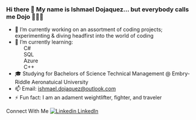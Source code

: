### Hi there 👋 My name is Ishmael Dojaquez... but everybody calls me Dojo 🤷🏻‍♂️

- 🔭 I’m currently working on an assortment of coding projects; experimenting & diving headfirst into the world of coding
- 🌱 I’m currently learning:
<br>&nbsp;&nbsp;&nbsp;&nbsp;&nbsp;&nbsp;C#
<br>&nbsp;&nbsp;&nbsp;&nbsp;&nbsp;&nbsp;SQL
<br>&nbsp;&nbsp;&nbsp;&nbsp;&nbsp;&nbsp;Azure
<br>&nbsp;&nbsp;&nbsp;&nbsp;&nbsp;&nbsp;C++
- 🎓 Studying for Bachelors of Science Technical Management @ Embry-Riddle Aeronatuical University
- 📫 Email: ishmael.dojaquez@outlook.com
- ⚡ Fun fact: I am an adament weightlifter, fighter, and traveler


Connect With Me
[![Linkedin](https://i.stack.imgur.com/gVE0j.png) LinkedIn](https://www.linkedin.com/in/ishmael-dojaquez)


<!--
**IshmaelDojaquez/IshmaelDojaquez** is a ✨ _special_ ✨ repository because its `README.md` (this file) appears on your GitHub profile.


- 🔭 I’m currently working on an assortment of coding projects; experimenting & diving headfirst into the world of coding
- 🌱 I’m currently learning 
    -C#
    -SQL
    -Azure
    -C++
- 🎓 Studying for Bachelors of Science Technical Management @ Embry-Riddle Aeronatuical University
- 📫 Email: ishmael.dojaquez@outlook.com
- ⚡ Fun fact: I am an adament weightlifter, fighter, and traveler


